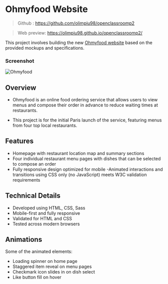 # Ohmyfood Website

> Github : https://github.com/olimpiu98/openclassroomp2

> Web preview: https://olimpiu98.github.io/openclassroomp2/

This project involves building the new [Ohmyfood website](https://olimpiu98.github.io/openclassroomp2/) based on the provided mockups and specifications.

### Screenshot

![Ohmyfood](https://github.com/olimpiu98/openclassroomp1/assets/104469153/5a771170-013f-4d5f-8f28-46af5d9133cc)

## Overview

- Ohmyfood is an online food ordering service that allows users to view menus and compose their order in advance to reduce waiting times at restaurants.

- This project is for the initial Paris launch of the service, featuring menus from four top local restaurants.

## Features

- Homepage with restaurant location map and summary sections
- Four individual restaurant menu pages with dishes that can be selected to compose an order
- Fully responsive design optimized for mobile
  -Animated interactions and transitions using CSS only (no JavaScript)
  meets W3C validation requirements

## Technical Details

- Developed using HTML, CSS, Sass
- Mobile-first and fully responsive
- Validated for HTML and CSS
- Tested across modern browsers

## Animations

Some of the animated elements:

- Loading spinner on home page
- Staggered item reveal on menu pages
- Checkmark icon slides in on dish select
- Like button fill on hover

